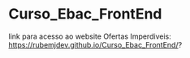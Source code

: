 # Curso_Ebac_FrontEnd
link para acesso ao website Ofertas Imperdiveis:  <br>
https://rubemjdev.github.io/Curso_Ebac_FrontEnd/?
